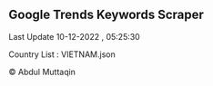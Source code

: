 

## Google Trends Keywords Scraper 
 
Last Update 10-12-2022 , 05:25:30

Country List :
VIETNAM.json



© Abdul Muttaqin 

